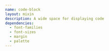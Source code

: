 ```yaml
---
name: code-block
layout: mixin
description: A wide space for displaying code
dependencies:
  - font-families
  - font-sizes
  - margin
  - palette
---
```

